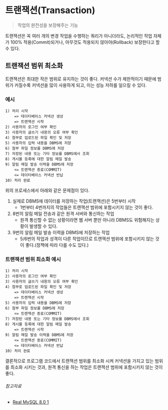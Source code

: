 # 트랜잭션(Transaction)

> 작업의 완전성을 보장해주는 기능

트랜잭션은 꼭 여러 개의 변경 작업을 수행하는 쿼리가 아니더라도, 논리적인 작업 자체가 100% 적용(Commit)되거나, 아무것도 적용되지 않아야(Rollback) 보장한다고 할 수 있다.

## 트랜잭션 범위 최소화

트랜잭션은 최대한 작은 범위로 유지하는 것이 좋다. 커넥션 수가 제한적이기 때문에 범위가 커질수록 커넥션을 많이 사용하게 되고, 이는 성능 저하를 일으킬 수 있다.

### 예시

```text
1) 처리 시작
    => 데이터베이스 커넥션 생성
    => 트랜잭션 시작
2) 사용자의 로그인 여부 확인
3) 사용자의 글쓰기 내용의 오류 여부 확인
4) 첨부로 업로드된 파일 확인 및 저장
5) 사용자의 입력 내용을 DBMS에 저장
6) 첨부 파일 정보를 DBMS에 저장
7) 저장된 내용 또는 기타 정보를 DBMS에서 조회
8) 게시물 등록에 대한 알림 메일 발송
9) 알림 메일 발송 이력을 DBMS에 저장
    <= 트랜잭션 종료(COMMIT)
    <= 데이터베이스 커넥션 반납
10) 처리 완료
```

위의 프로세스에서 아래와 같은 문제점이 있다.

1. 실제로 DBMS에 데이터를 저장하는 작업(트랜잭션)은 5번부터 시작
    - 1번부터 4번까지의 작업들은 트랜잭션 범위에 포함시키지 않는 것이 좋다.
2. 8번의 알림 메일 전송과 같은 원격 서버와 통신하는 작업
    - 원격 통신할 수 없는 상황이라면 웹 서버 뿐만 아니라 DBMS도 위험해지는 상황이 발생할 수 있다.
3. 9번의 알림 메일 발송 이력을 DBMS에 저장하는 작업
    - 5/6번의 작업과 성격이 다른 작업이므로 트랜잭션 범위에 포함시키지 않는 것이 좋다.(정책에 따라 다를 수도 있다.)

### 트랜잭션 범위 최소화 예시

```text
1) 처리 시작
2) 사용자의 로그인 여부 확인
3) 사용자의 글쓰기 내용의 오류 여부 확인
4) 첨부로 업로드된 파일 확인 및 저장
    => 데이터베이스 커넥션 생성
    => 트랜잭션 시작
5) 사용자의 입력 내용을 DBMS에 저장
6) 첨부 파일 정보를 DBMS에 저장
    <= 트랜잭션 종료(COMMIT)
7) 저장된 내용 또는 기타 정보를 DBMS에서 조회
8) 게시물 등록에 대한 알림 메일 발송
    => 트랜잭션 시작
9) 알림 메일 발송 이력을 DBMS에 저장
    <= 트랜잭션 종료(COMMIT)
    <= 데이터베이스 커넥션 반납
10) 처리 완료
```

결론적으로 프로그램 코드에서 트랜잭션 범위를 최소화 시켜 커넥션을 가지고 있는 범위를 최소화 시키는 것과, 원격 통신을 하는 작업은 트랜잭션 범위에 포함시키지 않는 것이 좋다.

###### 참고자료

- [Real MySQL 8.0 1](https://www.aladin.co.kr/shop/wproduct.aspx?ItemId=284710853)